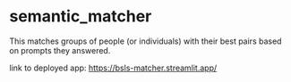 # semantic_matcher
This matches groups of people (or individuals) with their best pairs based on prompts they answered. 

link to deployed app: https://bsls-matcher.streamlit.app/